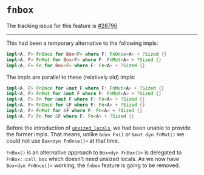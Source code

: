 # `fnbox`

The tracking issue for this feature is [#28796]

[#28796]: https://github.com/rust-lang/rust/issues/28796

------------------------

This had been a temporary alternative to the following impls:

```rust
impl<A, F> FnOnce for Box<F> where F: FnOnce<A> + ?Sized {}
impl<A, F> FnMut for Box<F> where F: FnMut<A> + ?Sized {}
impl<A, F> Fn for Box<F> where F: Fn<A> + ?Sized {}
```

The impls are parallel to these (relatively old) impls:

```rust
impl<A, F> FnOnce for &mut F where F: FnMut<A> + ?Sized {}
impl<A, F> FnMut for &mut F where F: FnMut<A> + ?Sized {}
impl<A, F> Fn for &mut F where F: Fn<A> + ?Sized {}
impl<A, F> FnOnce for &F where F: Fn<A> + ?Sized {}
impl<A, F> FnMut for &F where F: Fn<A> + ?Sized {}
impl<A, F> Fn for &F where F: Fn<A> + ?Sized {}
```

Before the introduction of [`unsized_locals`][unsized_locals], we had been unable to provide the former impls. That means, unlike `&dyn Fn()` or `&mut dyn FnMut()` we could not use `Box<dyn FnOnce()>` at that time.

[unsized_locals]: language-features/unsized-locals.html

`FnBox()` is an alternative approach to `Box<dyn FnBox()>` is delegated to `FnBox::call_box` which doesn't need unsized locals. As we now have `Box<dyn FnOnce()>` working, the `fnbox` feature is going to be removed.
